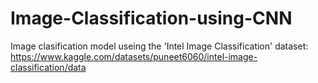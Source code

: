 # Image-Classification-using-CNN

Image clasification model useing the 'Intel Image Classification' dataset: https://www.kaggle.com/datasets/puneet6060/intel-image-classification/data
